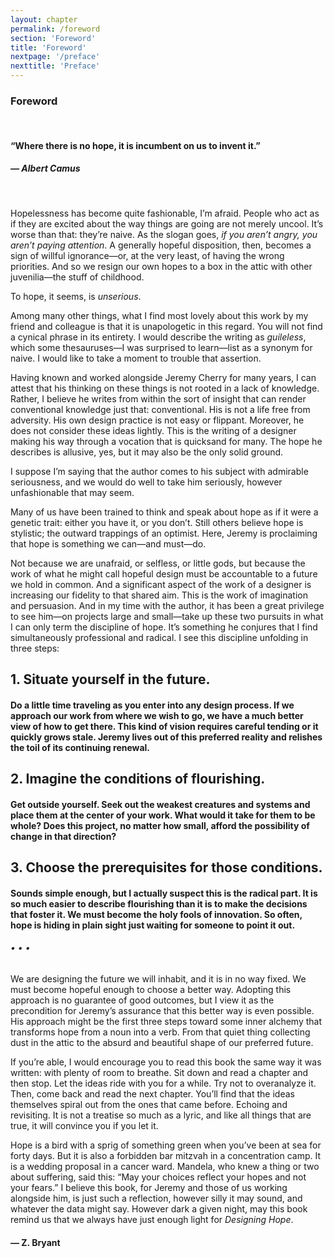 ```yaml
---
layout: chapter
permalink: /foreword
section: 'Foreword'
title: 'Foreword'
nextpage: '/preface'
nexttitle: 'Preface'
---
```


### Foreword

<br/>

#### “Where there is no hope, it is incumbent on us to invent it.”
##### **― Albert Camus**

<br/>

<span class="firstcharacter">H</span>opelessness has become quite fashionable, I’m afraid. People who act as if they are excited about the way things are going are not merely uncool. It’s worse than that: they’re naive. As the slogan goes, *if you aren’t angry, you aren’t paying attention*. A generally hopeful disposition, then, becomes a sign of willful ignorance—or, at the very least, of having the wrong priorities. And so we resign our own hopes to a box in the attic with other juvenilia—the stuff of childhood.

To hope, it seems, is *unserious*.
 
Among many other things, what I find most lovely about this work by my friend and colleague is that it is unapologetic in this regard. You will not find a cynical phrase in its entirety. I would describe the writing as *guileless*, which some thesauruses—I was surprised to learn—list as a synonym for naive. I would like to take a moment to trouble that assertion. 
 
Having known and worked alongside Jeremy Cherry for many years, I can attest that his thinking on these things is not rooted in a lack of knowledge. Rather, I believe he writes from within the sort of insight that can render conventional knowledge just that: conventional. His is not a life free from adversity. His own design practice is not easy or flippant. Moreover, he does not consider these ideas lightly. This is the writing of a designer making his way through a vocation that is quicksand for many. The hope he describes is allusive, yes, but it may also be the only solid ground.
 
I suppose I’m saying that the author comes to his subject with admirable seriousness, and we would do well to take him seriously, however unfashionable that may seem.
 
Many of us have been trained to think and speak about hope as if it were a genetic trait: either you have it, or you don’t. Still others believe hope is stylistic; the outward trappings of an optimist. Here, Jeremy is proclaiming that hope is something we can—and must—do.
 
Not because we are unafraid, or selfless, or little gods, but because the work of what he might call hopeful design must be accountable to a future we hold in common. And a significant aspect of the work of a designer is increasing our fidelity to that shared aim. This is the work of imagination and persuasion. And in my time with the author, it has been a great privilege to see him—on projects large and small—take up these two pursuits in what I can only term the discipline of hope. It’s something he conjures that I find simultaneously professional and radical. I see this discipline unfolding in three steps:

## 1. Situate yourself in the future.
#### Do a little time traveling as you enter into any design process. If we approach our work from where we wish to go, we have a much better view of how to get there. This kind of vision requires careful tending or it quickly grows stale. Jeremy lives out of this preferred reality and relishes the toil of its continuing renewal.

## 2. Imagine the conditions of flourishing.
#### Get outside yourself. Seek out the weakest creatures and systems and place them at the center of your work. What would it take for them to be whole? Does this project, no matter how small, afford the possibility of change in that direction? 

## 3. Choose the prerequisites for those conditions.
#### Sounds simple enough, but I actually suspect this is the radical part. It is so much easier to describe flourishing than it is to make the decisions that foster it. We must become the holy fools of innovation. So often, hope is hiding in plain sight just waiting for someone to point it out.

###### • • •
 
We are designing the future we will inhabit, and it is in no way fixed. We must become hopeful enough to choose a better way. Adopting this approach is no guarantee of good outcomes, but I view it as the precondition for Jeremy’s assurance that this better way is even possible. His approach might be the first three steps toward some inner alchemy that transforms hope from a noun into a verb. From that quiet thing collecting dust in the attic to the absurd and beautiful shape of our preferred future.
 
If you’re able, I would encourage you to read this book the same way it was written: with plenty of room to breathe. Sit down and read a chapter and then stop. Let the ideas ride with you for a while. Try not to overanalyze it. Then, come back and read the next chapter. You’ll find that the ideas themselves spiral out from the ones that came before. Echoing and revisiting. It is not a treatise so much as a lyric, and like all things that are true, it will convince you if you let it.
 
Hope is a bird with a sprig of something green when you’ve been at sea for forty days. But it is also a forbidden bar mitzvah in a concentration camp. It is a wedding proposal in a cancer ward. Mandela, who knew a thing or two about suffering, said this: “May your choices reflect your hopes and not your fears.” I believe this book, for Jeremy and those of us working alongside him, is just such a reflection, however silly it may sound, and whatever the data might say. However dark a given night, may this book remind us that we always have just enough light for *Designing Hope*.


#### ― Z. Bryant
